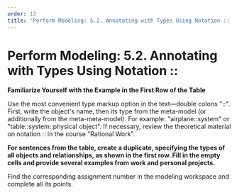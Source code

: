 ```yaml
---
order: 13
title: 'Perform Modeling: 5.2. Annotating with Types Using Notation ::'
---
```


# Perform Modeling: 5.2. Annotating with Types Using Notation ::

**Familiarize Yourself with the Example in the First Row of the Table**

Use the most convenient type markup option in the text—double colons "::". First, write the object's name, then its type from the meta-model (or additionally from the meta-meta-model). For example: "airplane::system" or "table::system::physical object". If necessary, review the theoretical material on notation :: in the course "Rational Work".

**For sentences from the table, create a duplicate, specifying the types of all objects and relationships, as shown in the first row. Fill in the empty cells and provide several examples from work and personal projects.**

Find the corresponding assignment number in the modeling workspace and complete all its points.
